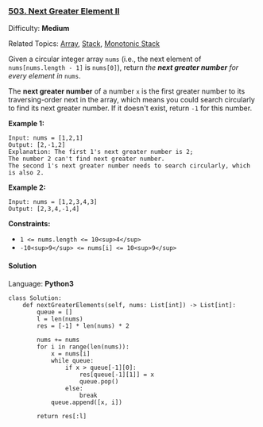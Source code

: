 ### [503\. Next Greater Element II](https://leetcode.com/problems/next-greater-element-ii/)

Difficulty: **Medium**  

Related Topics: [Array](https://leetcode.com/tag/array/), [Stack](https://leetcode.com/tag/stack/), [Monotonic Stack](https://leetcode.com/tag/monotonic-stack/)


Given a circular integer array `nums` (i.e., the next element of `nums[nums.length - 1]` is `nums[0]`), return _the **next greater number** for every element in_ `nums`.

The **next greater number** of a number `x` is the first greater number to its traversing-order next in the array, which means you could search circularly to find its next greater number. If it doesn't exist, return `-1` for this number.

**Example 1:**

```
Input: nums = [1,2,1]
Output: [2,-1,2]
Explanation: The first 1's next greater number is 2; 
The number 2 can't find next greater number. 
The second 1's next greater number needs to search circularly, which is also 2.
```

**Example 2:**

```
Input: nums = [1,2,3,4,3]
Output: [2,3,4,-1,4]
```

**Constraints:**

*   `1 <= nums.length <= 10<sup>4</sup>`
*   `-10<sup>9</sup> <= nums[i] <= 10<sup>9</sup>`


#### Solution

Language: **Python3**

```python3
class Solution:
    def nextGreaterElements(self, nums: List[int]) -> List[int]:
        queue = []
        l = len(nums)
        res = [-1] * len(nums) * 2
        
        nums += nums
        for i in range(len(nums)):
            x = nums[i]
            while queue:
                if x > queue[-1][0]:
                    res[queue[-1][1]] = x
                    queue.pop()
                else:
                    break
            queue.append([x, i])
        
        return res[:l]
```